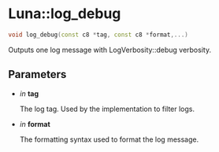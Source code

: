 # Luna::log_debug

```c++
void log_debug(const c8 *tag, const c8 *format,...)
```

Outputs one log message with LogVerbosity::debug verbosity. 



## Parameters
* *in* **tag**

    The log tag. Used by the implementation to filter logs. 

* *in* **format**

    The formatting syntax used to format the log message. 

